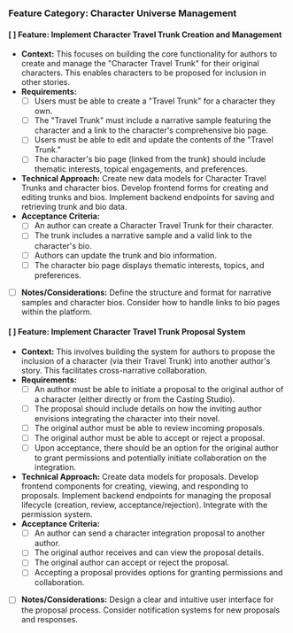 ### Feature Category: Character Universe Management

#### [ ] **Feature:** Implement Character Travel Trunk Creation and Management

*   **Context:** This focuses on building the core functionality for authors to create and manage the "Character Travel Trunk" for their original characters. This enables characters to be proposed for inclusion in other stories.
*   **Requirements:**
    *   [ ] Users must be able to create a "Travel Trunk" for a character they own.
    *   [ ] The "Travel Trunk" must include a narrative sample featuring the character and a link to the character's comprehensive bio page.
    *   [ ] Users must be able to edit and update the contents of the "Travel Trunk."
    *   [ ] The character's bio page (linked from the trunk) should include thematic interests, topical engagements, and preferences.
*   **Technical Approach:** Create new data models for Character Travel Trunks and character bios. Develop frontend forms for creating and editing trunks and bios. Implement backend endpoints for saving and retrieving trunk and bio data.
*   **Acceptance Criteria:**
    *   [ ] An author can create a Character Travel Trunk for their character.
    *   [ ] The trunk includes a narrative sample and a valid link to the character's bio.
    *   [ ] Authors can update the trunk and bio information.
    *   [ ] The character bio page displays thematic interests, topics, and preferences.
*   [ ] **Notes/Considerations:** Define the structure and format for narrative samples and character bios. Consider how to handle links to bio pages within the platform.

#### [ ] **Feature:** Implement Character Travel Trunk Proposal System

*   **Context:** This involves building the system for authors to propose the inclusion of a character (via their Travel Trunk) into another author's story. This facilitates cross-narrative collaboration.
*   **Requirements:**
    *   [ ] An author must be able to initiate a proposal to the original author of a character (either directly or from the Casting Studio).
    *   [ ] The proposal should include details on how the inviting author envisions integrating the character into their novel.
    *   [ ] The original author must be able to review incoming proposals.
    *   [ ] The original author must be able to accept or reject a proposal.
    *   [ ] Upon acceptance, there should be an option for the original author to grant permissions and potentially initiate collaboration on the integration.
*   **Technical Approach:** Create data models for proposals. Develop frontend components for creating, viewing, and responding to proposals. Implement backend endpoints for managing the proposal lifecycle (creation, review, acceptance/rejection). Integrate with the permission system.
*   **Acceptance Criteria:**
    *   [ ] An author can send a character integration proposal to another author.
    *   [ ] The original author receives and can view the proposal details.
    *   [ ] The original author can accept or reject the proposal.
    *   [ ] Accepting a proposal provides options for granting permissions and collaboration.
*   [ ] **Notes/Considerations:** Design a clear and intuitive user interface for the proposal process. Consider notification systems for new proposals and responses.